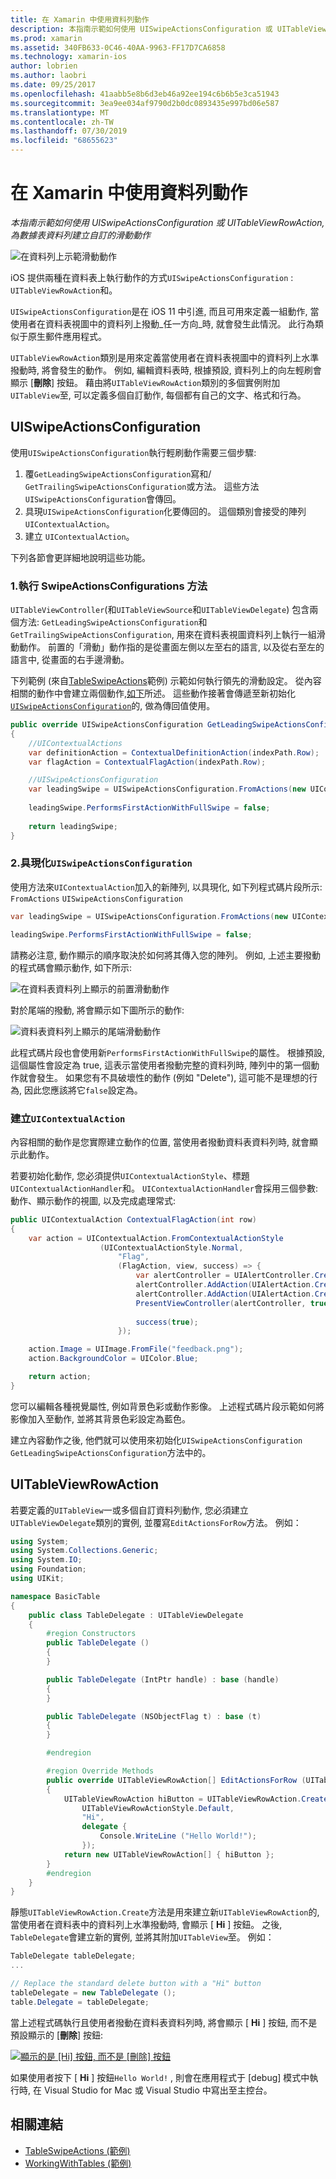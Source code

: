 ```yaml
---
title: 在 Xamarin 中使用資料列動作
description: 本指南示範如何使用 UISwipeActionsConfiguration 或 UITableViewRowAction, 為數據表資料列建立自訂的滑動動作
ms.prod: xamarin
ms.assetid: 340FB633-0C46-40AA-9963-FF17D7CA6858
ms.technology: xamarin-ios
author: lobrien
ms.author: laobri
ms.date: 09/25/2017
ms.openlocfilehash: 41aabb5e8b6d3eb46a92ee194c6b6b5e3ca51943
ms.sourcegitcommit: 3ea9ee034af9790d2b0dc0893435e997bd06e587
ms.translationtype: MT
ms.contentlocale: zh-TW
ms.lasthandoff: 07/30/2019
ms.locfileid: "68655623"
---
```

# <a name="working-with-row-actions-in-xamarinios"></a>在 Xamarin 中使用資料列動作

_本指南示範如何使用 UISwipeActionsConfiguration 或 UITableViewRowAction, 為數據表資料列建立自訂的滑動動作_

![在資料列上示範滑動動作](row-action-images/action02.png)

iOS 提供兩種在資料表上執行動作的方式`UISwipeActionsConfiguration` : `UITableViewRowAction`和。

`UISwipeActionsConfiguration`是在 iOS 11 中引進, 而且可用來定義一組動作, 當使用者在資料表視圖中的資料列上撥動_任一方向_時, 就會發生此情況。 此行為類似于原生郵件應用程式。 

`UITableViewRowAction`類別是用來定義當使用者在資料表視圖中的資料列上水準撥動時, 將會發生的動作。
例如, 編輯資料表時, 根據預設, 資料列上的向左輕刷會顯示 [**刪除**] 按鈕。 藉由將`UITableViewRowAction`類別的多個實例附加`UITableView`至, 可以定義多個自訂動作, 每個都有自己的文字、格式和行為。


## <a name="uiswipeactionsconfiguration"></a>UISwipeActionsConfiguration

使用`UISwipeActionsConfiguration`執行輕刷動作需要三個步驟:

1. 覆`GetLeadingSwipeActionsConfiguration`寫和/ `GetTrailingSwipeActionsConfiguration`或方法。 這些方法`UISwipeActionsConfiguration`會傳回。 
2. 具現`UISwipeActionsConfiguration`化要傳回的。 這個類別會接受的陣列`UIContextualAction`。
3. 建立 `UIContextualAction`。

下列各節會更詳細地說明這些功能。

### <a name="1-implementing-the-swipeactionsconfigurations-methods"></a>1.執行 SwipeActionsConfigurations 方法

`UITableViewController`(和`UITableViewSource`和`UITableViewDelegate`) 包含兩個方法: `GetLeadingSwipeActionsConfiguration`和`GetTrailingSwipeActionsConfiguration`, 用來在資料表視圖資料列上執行一組滑動動作。 前置的「滑動」動作指的是從畫面左側以左至右的語言, 以及從右至左的語言中, 從畫面的右手邊滑動。 

下列範例 (來自[TableSwipeActions](https://docs.microsoft.com/samples/xamarin/ios-samples/tableswipeactions)範例) 示範如何執行領先的滑動設定。 從內容相關的動作中會建立兩個動作,[如下](#create-uicontextualaction)所述。 這些動作接著會傳遞至新初始化[`UISwipeActionsConfiguration`](#create-uiswipeactionsconfigurations)的, 做為傳回值使用。


```csharp
public override UISwipeActionsConfiguration GetLeadingSwipeActionsConfiguration(UITableView tableView, NSIndexPath indexPath)
{
    //UIContextualActions
    var definitionAction = ContextualDefinitionAction(indexPath.Row);
    var flagAction = ContextualFlagAction(indexPath.Row);

    //UISwipeActionsConfiguration
    var leadingSwipe = UISwipeActionsConfiguration.FromActions(new UIContextualAction[] { flagAction, definitionAction });
    
    leadingSwipe.PerformsFirstActionWithFullSwipe = false;
    
    return leadingSwipe;
}  
```

<a name="create-uiswipeactionsconfigurations" />

### <a name="2-instantiate-a-uiswipeactionsconfiguration"></a>2.具現化`UISwipeActionsConfiguration`

使用方法來`UIContextualAction`加入的新陣列, 以具現化, 如下列程式碼片段所示: `FromActions` `UISwipeActionsConfiguration`

```csharp
var leadingSwipe = UISwipeActionsConfiguration.FromActions(new UIContextualAction[] { flagAction, definitionAction })

leadingSwipe.PerformsFirstActionWithFullSwipe = false;
```

請務必注意, 動作顯示的順序取決於如何將其傳入您的陣列。 例如, 上述主要撥動的程式碼會顯示動作, 如下所示:

![在資料表資料列上顯示的前置滑動動作](row-action-images/action03.png)

對於尾端的撥動, 將會顯示如下圖所示的動作:

![資料表資料列上顯示的尾端滑動動作](row-action-images/action04.png)

此程式碼片段也會使用新`PerformsFirstActionWithFullSwipe`的屬性。 根據預設, 這個屬性會設定為 true, 這表示當使用者撥動完整的資料列時, 陣列中的第一個動作就會發生。 如果您有不具破壞性的動作 (例如 "Delete"), 這可能不是理想的行為, 因此您應該將它`false`設定為。

<a name="create-uicontextualaction" />

### <a name="create-a-uicontextualaction"></a>建立`UIContextualAction`

內容相關的動作是您實際建立動作的位置, 當使用者撥動資料表資料列時, 就會顯示此動作。

若要初始化動作, 您必須提供`UIContextualActionStyle`、標題`UIContextualActionHandler`和。 `UIContextualActionHandler`會採用三個參數: 動作、顯示動作的視圖, 以及完成處理常式:

```csharp
public UIContextualAction ContextualFlagAction(int row)
{
    var action = UIContextualAction.FromContextualActionStyle
                    (UIContextualActionStyle.Normal,
                        "Flag",
                        (FlagAction, view, success) => {
                            var alertController = UIAlertController.Create($"Report {words[row]}?", "", UIAlertControllerStyle.Alert);
                            alertController.AddAction(UIAlertAction.Create("Cancel", UIAlertActionStyle.Cancel, null)); 
                            alertController.AddAction(UIAlertAction.Create("Yes", UIAlertActionStyle.Destructive, null));
                            PresentViewController(alertController, true, null);
                            
                            success(true);
                        });

    action.Image = UIImage.FromFile("feedback.png");
    action.BackgroundColor = UIColor.Blue;

    return action;
}
```

您可以編輯各種視覺屬性, 例如背景色彩或動作影像。 上述程式碼片段示範如何將影像加入至動作, 並將其背景色彩設定為藍色。

建立內容動作之後, 他們就可以使用來初始化`UISwipeActionsConfiguration` `GetLeadingSwipeActionsConfiguration`方法中的。

## <a name="uitableviewrowaction"></a>UITableViewRowAction

若要定義的`UITableView`一或多個自訂資料列動作, 您必須建立`UITableViewDelegate`類別的實例, 並覆寫`EditActionsForRow`方法。 例如：

```csharp
using System;
using System.Collections.Generic;
using System.IO;
using Foundation;
using UIKit;

namespace BasicTable
{
    public class TableDelegate : UITableViewDelegate
    {
        #region Constructors
        public TableDelegate ()
        {
        }

        public TableDelegate (IntPtr handle) : base (handle)
        {
        }

        public TableDelegate (NSObjectFlag t) : base (t)
        {
        }

        #endregion

        #region Override Methods
        public override UITableViewRowAction[] EditActionsForRow (UITableView tableView, NSIndexPath indexPath)
        {
            UITableViewRowAction hiButton = UITableViewRowAction.Create (
                UITableViewRowActionStyle.Default,
                "Hi",
                delegate {
                    Console.WriteLine ("Hello World!");
                });
            return new UITableViewRowAction[] { hiButton };
        }
        #endregion
    }
}
```

靜態`UITableViewRowAction.Create`方法是用來建立新`UITableViewRowAction`的, 當使用者在資料表中的資料列上水準撥動時, 會顯示 [ **Hi** ] 按鈕。 之後, `TableDelegate`會建立新的實例, 並將其附加`UITableView`至。 例如：

```csharp
TableDelegate tableDelegate;
...

// Replace the standard delete button with a "Hi" button
tableDelegate = new TableDelegate ();
table.Delegate = tableDelegate;

```

當上述程式碼執行且使用者撥動在資料表資料列時, 將會顯示 [ **Hi** ] 按鈕, 而不是預設顯示的 [**刪除**] 按鈕:

[![](row-action-images/action01.png "顯示的是 [Hi] 按鈕, 而不是 [刪除] 按鈕")](row-action-images/action01.png#lightbox)

如果使用者按下 [ **Hi** ] 按鈕`Hello World!` , 則會在應用程式于 [debug] 模式中執行時, 在 Visual Studio for Mac 或 Visual Studio 中寫出至主控台。



## <a name="related-links"></a>相關連結

- [TableSwipeActions (範例)](https://docs.microsoft.com/samples/xamarin/ios-samples/tableswipeactions)
- [WorkingWithTables (範例)](https://docs.microsoft.com/samples/xamarin/ios-samples/workingwithtables)
